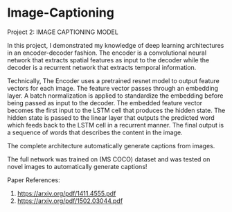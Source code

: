 # Image-Captioning

Project 2: IMAGE CAPTIONING MODEL

In this project, I demonstrated my knowledge of deep learning architectures in an encoder-decoder fashion. The encoder is a convolutional neural network that extracts spatial features as input to the decoder while the decoder is a recurrent network that extracts temporal information.

Technically, The Encoder uses a pretrained resnet model to output feature vectors for each image. The feature vector passes through an embedding layer. A batch normalization is applied to standardize the embedding before being passed as input to the decoder. The embedded feature vector becomes the first input to the LSTM cell that produces the hidden state. The hidden state is passed to the linear layer that outputs the predicted word which feeds back to the LSTM cell in a recurrent manner. The final output is a sequence of words that describes the content in the image.

The complete architecture automatically generate captions from images.

The full network was trained on (MS COCO) dataset and was tested on novel images to automatically generate captions!

Paper References: 
1) https://arxiv.org/pdf/1411.4555.pdf
2) https://arxiv.org/pdf/1502.03044.pdf
